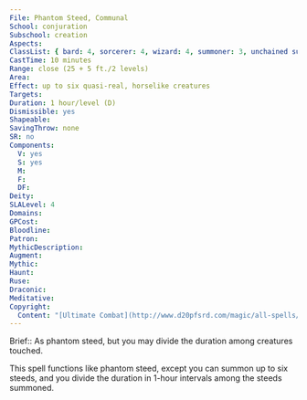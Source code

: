 ```yaml
---
File: Phantom Steed, Communal
School: conjuration
Subschool: creation
Aspects: 
ClassList: { bard: 4, sorcerer: 4, wizard: 4, summoner: 3, unchained summoner: 3, occultist: 4, spiritualist: 4 }
CastTime: 10 minutes
Range: close (25 + 5 ft./2 levels)
Area: 
Effect: up to six quasi-real, horselike creatures
Targets: 
Duration: 1 hour/level (D)
Dismissible: yes
Shapeable: 
SavingThrow: none
SR: no
Components:
  V: yes
  S: yes
  M: 
  F: 
  DF: 
Deity: 
SLALevel: 4
Domains: 
GPCost: 
Bloodline: 
Patron: 
MythicDescription: 
Augment: 
Mythic: 
Haunt: 
Ruse: 
Draconic: 
Meditative: 
Copyright:
  Content: "[Ultimate Combat](http://www.d20pfsrd.com/magic/all-spells/p/phantom-steed#TOC-Phantom-Steed-Communal)"
---
```

Brief:: As phantom steed, but you may divide the duration among creatures touched.

This spell functions like phantom steed, except you can summon up to six steeds, and you divide the duration in 1-hour intervals among the steeds summoned.
